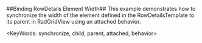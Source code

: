 ##Binding RowDetails Element Width##
This example demonstrates how to synchronize the width of the element defined in the RowDetailsTemplate to its parent in RadGridView using an attached behavior.

<KeyWords: synchronize, child, parent, attached, behavior>